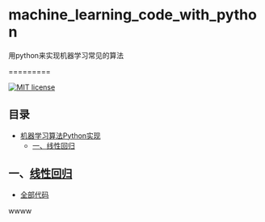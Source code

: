 # machine_learning_code_with_python
用python来实现机器学习常见的算法

=========

[![MIT license](https://img.shields.io/dub/l/vibe-d.svg)](https://github.com/lawlite19/MachineLearning_Python/blob/master/LICENSE)

## 目录
* [机器学习算法Python实现](#机器学习算法python实现)
	* [一、线性回归](#一线性回归)
    
    
    

## 一、[线性回归](/LinearRegression)
- [全部代码](/LinearRegression/LinearRegression.py)


wwww